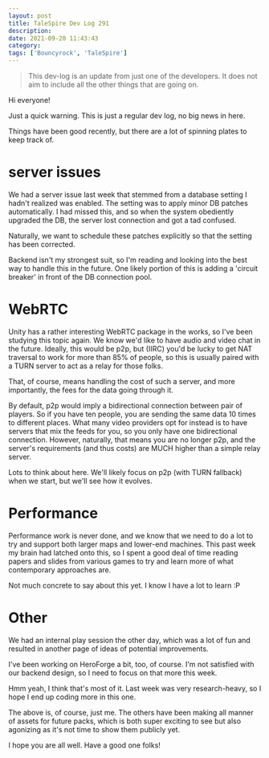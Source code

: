 ```yaml
---
layout: post
title: TaleSpire Dev Log 291
description:
date: 2021-09-20 11:43:43
category:
tags: ['Bouncyrock', 'TaleSpire']
---
```


> This dev-log is an update from just one of the developers. It does not aim to include all the other things that are going on.

Hi everyone!

Just a quick warning. This is just a regular dev log, no big news in here.

Things have been good recently, but there are a lot of spinning plates to keep track of.

# server issues

We had a server issue last week that stemmed from a database setting I hadn't realized was enabled. The setting was to apply minor DB patches automatically. I had missed this, and so when the system obediently upgraded the DB, the server lost connection and got a tad confused.

Naturally, we want to schedule these patches explicitly so that the setting has been corrected. 

Backend isn't my strongest suit, so I'm reading and looking into the best way to handle this in the future. One likely portion of this is adding a 'circuit breaker' in front of the DB connection pool. 

# WebRTC

Unity has a rather interesting WebRTC package in the works, so I've been studying this topic again. We know we'd like to have audio and video chat in the future. Ideally, this would be p2p, but (IIRC) you'd be lucky to get NAT traversal to work for more than 85% of people, so this is usually paired with a TURN server to act as a relay for those folks. 

That, of course, means handling the cost of such a server, and more importantly, the fees for the data going through it.

By default, p2p would imply a bidirectional connection between pair of players. So if you have ten people, you are sending the same data 10 times to different places. What many video providers opt for instead is to have servers that mix the feeds for you, so you only have one bidirectional connection. However, naturally, that means you are no longer p2p, and the server's requirements (and thus costs) are MUCH higher than a simple relay server.

Lots to think about here. We'll likely focus on p2p (with TURN fallback) when we start, but we'll see how it evolves.

# Performance

Performance work is never done, and we know that we need to do a lot to try and support both larger maps and lower-end machines. This past week my brain had latched onto this, so I spent a good deal of time reading papers and slides from various games to try and learn more of what contemporary approaches are.

Not much concrete to say about this yet. I know I have a lot to learn :P

# Other

We had an internal play session the other day, which was a lot of fun and resulted in another page of ideas of potential improvements. 

I've been working on HeroForge a bit, too, of course. I'm not satisfied with our backend design, so I need to focus on that more this week. 

Hmm yeah, I think that's most of it. Last week was very research-heavy, so I hope I end up coding more in this one.

The above is, of course, just me. The others have been making all manner of assets for future packs, which is both super exciting to see but also agonizing as it's not time to show them publicly yet.

I hope you are all well. Have a good one folks!
